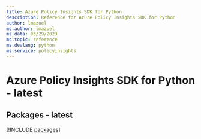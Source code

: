 ```yaml
---
title: Azure Policy Insights SDK for Python
description: Reference for Azure Policy Insights SDK for Python
author: lmazuel
ms.author: lmazuel
ms.data: 03/29/2023
ms.topic: reference
ms.devlang: python
ms.service: policyinsights
---
```

# Azure Policy Insights SDK for Python - latest
## Packages - latest
[!INCLUDE [packages](policy-insights-index.md)]